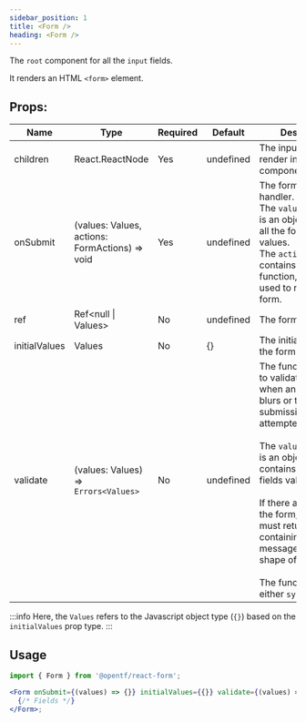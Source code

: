 ```yaml
---
sidebar_position: 1
title: <Form />
heading: <Form />
---
```


The `root` component for all the `input` fields.

It renders an HTML `<form>` element.

## Props:

| Name          | Type                                           | Required | Default   | Description                                                                                                                                                                                                                                                                                                                                                                                       |
| ------------- | ---------------------------------------------- | -------- | --------- | ------------------------------------------------------------------------------------------------------------------------------------------------------------------------------------------------------------------------------------------------------------------------------------------------------------------------------------------------------------------------------------------------- |
| children      | React.ReactNode                                | Yes      | undefined | The input fields to render in the form component.                                                                                                                                                                                                                                                                                                                                                 |
| onSubmit      | (values: Values, actions: FormActions) => void | Yes      | undefined | The form submit handler. <br /> The `values` parameter is an object contains all the form fields values. <br /> The `actions` object contains `reset` function, which is used to reset the form.                                                                                                                                                                                                  |
| ref           | Ref<null \| Values>                            | No       | undefined | The form ref.                                                                                                                                                                                                                                                                                                                                                                                     |
| initialValues | Values                                         | No       | {}        | The initial values for the form state.                                                                                                                                                                                                                                                                                                                                                            |
| validate      | (values: Values) => `Errors<Values>`           | No       | undefined | The function is used to validate the form when an input field blurs or the form submission is attempted. <br /><br /> The `values` parameter is an object that contains all the form fields values. <br /><br /> If there are errors in the form, the function must return an object containing error messages in the shape of fields. <br /><br /> The function can be either `sync` or `async`. |

:::info
Here, the `Values` refers to the Javascript object type (`{}`) based on the `initialValues` prop type.
:::

## Usage

```jsx
import { Form } from '@opentf/react-form';

<Form onSubmit={(values) => {}} initialValues={{}} validate={(values) => {}}>
  {/* Fields */}
</Form>;
```
